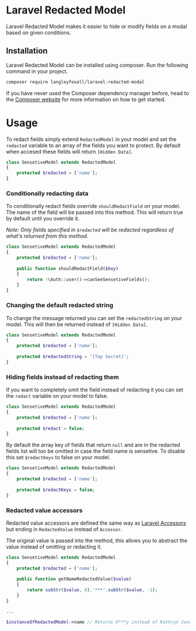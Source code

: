 # Laravel Redacted Model

Laravel Redacted Model makes it easier to hide or modify fields on a modal based on given conditions.

## Installation

Laravel Redacted Model can be installed using composer. Run the following command in your project.

```bash
composer require langleyfoxall/laravel-redacted-modal
```

If you have never used the Composer dependency manager before, head to the [Composer website](https://getcomposer.org/) for more information on how to get started.

# Usage

To redact fields simply extend `RedactedModel` in your model and set the `redacted` variable to an array of the fields you want to protect. By default when accesed these fields will return `[Hidden Data]`.

```php
class SensetiveModel extends RedactedModel
{
	protected $redacted = ['name'];
}
```

### Conditionally redacting data

To conditionally redact fields override `shouldRedactField` on your model. The name of the field will be passed into this method. This will return true by default until you override it.

_Note: Only fields specified in `$redacted` will be redacted regardless of what's returned from this method._

```php
class SensetiveModel extends RedactedModel
{
	protected $redacted = ['name'];
	
	public function shouldRedactField($key)
	{
		return !\Auth::user()->canSeeSensetiveFields();
	}
}
``` 


### Changing the default redacted string

To change the message returned you can set the `redactedString` on your model. This will then be returned instead of `[Hidden Data]`.

```php
class SensetiveModel extends RedactedModel
{
	protected $redacted = ['name'];
	
	protected $redactedString = '[Top Secret]';
}
``` 

### Hiding fields instead of redacting them

If you want to completely omit the field instead of redacting it you can set the `redact` variable on your model to false.

```php
class SensetiveModel extends RedactedModel
{
	protected $redacted = ['name'];
	
	protected $redact = false;
}
``` 

By default the array key of fields that return `null` and are in the redacted fields list will too be omitted in case the field name is sensetive. To disable this set `$redactKeys` to false on your model.

```php
class SensetiveModel extends RedactedModel
{
	protected $redacted = ['name'];
	
	protected $redactKeys = false;
}
``` 

### Redacted value accessors

Redacted value accessors are defined the same way as [Laravel Accessors](https://laravel.com/docs/5.7/eloquent-mutators#accessors-and-mutators) but ending in `RedactedValue` instead of `Accessor`. 

The original value is passed into the method, this allows you to abstract the value instead of omitting or redacting it.

```php
class SensetiveModel extends RedactedModel
{
	protected $redacted = ['name'];
	
	public function getNameRedactedValue($value)
	{
		return subStr($value, 0).'***'.subStr($value, -1);
	}
}

...

$instanceOfRedactedModel->name // Returns K***y instead of Kathryn Janeway
``` 